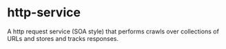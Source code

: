 # http-service

A http request service (SOA style) that performs crawls over collections 
of URLs and stores and tracks responses.

